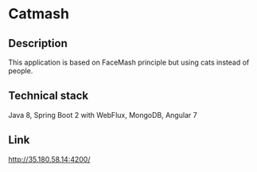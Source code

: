 # Catmash

Description
-----------
This application is based on FaceMash principle but using cats instead of people.

Technical stack
---------------
Java 8, Spring Boot 2 with WebFlux, MongoDB, Angular 7

Link
----
http://35.180.58.14:4200/
